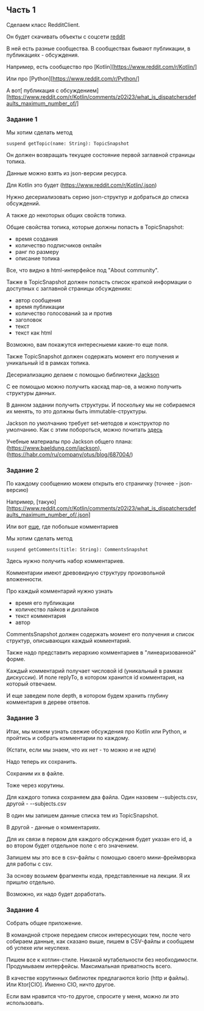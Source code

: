 
## Часть 1
 
Сделаем класс RedditClient.

Он будет скачивать объекты с соцсети [reddit](https://www.reddit.com)

В ней есть разные сообщества. В сообществах бывают публикации,
в публикациях - обсуждения.

Например, есть сообщество про [Kotlin][https://www.reddit.com/r/Kotlin/]

Или про [Python][https://www.reddit.com/r/Python/]

А вот[ публикация с обсуждением][https://www.reddit.com/r/Kotlin/comments/z02i23/what_is_dispatchersdefaults_maximum_number_of/]

### Задание 1

Мы хотим сделать метод 

```
suspend getTopic(name: String): TopicSnapshot
```

Он должен возвращать текущее состояние первой заглавной страницы топика.

Данные можно взять из json-версии ресурса.

Для Kotlin это будет (https://www.reddit.com/r/Kotlin/.json)

Нужно десериализовать серию json-структур и добраться до списка обсуждений.

А также до некоторых общих свойств топика.

Общие свойства топика, которые должны попасть в TopicSnapshot:

- время создания
- количество подписчиков онлайн
- ранг по размеру
- описание топика

Все, что видно в html-интерфейсе под "About community".

Также в TopicSnapshot должен попасть список краткой информации о доступных с заглавной
страницы обсуждениях:

- автор сообщения
- время публикации
- количество голосований за и против
- заголовок
- текст
- текст как html

Возможно, вам покажутся интересныеми какие-то еще поля.

Также TopicSnapshot должен содержать момент его получения и уникальный id в рамках топика.

Десериализацию делаем с помощью библиотеки [Jackson](https://github.com/FasterXML/jackson)

С ее помощью можно получить каскад map-ов, а можно получить структуры данных.

В данном задании получить структуры. И поскольку мы не собираемся их менять, то это должны быть
immutable-структуры.

Jackson по умолчанию требует set-методов и конструктор по умолчанию.
Как с этим побороться, можно почитать [здесь](https://hceris.com/painless-json-with-kotlin-and-jackson/)

Учебные материалы про Jackson общего плана: (https://www.baeldung.com/jackson), (https://habr.com/ru/company/otus/blog/687004/)


### Задание 2

По каждому сообщению можем открыть его страничку (точнее - json-версию)

Например, [такую][https://www.reddit.com/r/Kotlin/comments/z02i23/what_is_dispatchersdefaults_maximum_number_of/.json]

Или вот [еще](https://www.reddit.com/r/Kotlin/comments/z3qwxa/additional_monads_not_defined_in_arrow/.json),
где побольше комментариев


Мы хотим сделать метод

```
suspend getComments(title: String): CommentsSnapshot
```

Здесь нужно получить набор комментариев.

Комментарии имеют древовидную структуру произвольной вложенности.

Про каждый комментарий нужно узнать 

- время его публикации
- количество лайков и дизлайков
- текст комментария
- автор

CommentsSnapshot должен содержать момент его получения и список структур, описывающих каждый комментарий.

Также надо представить иерархию комментариев в "линеаризованной" форме.

 Каждый комментарий получает числовой id (уникальный в рамках дискуссии). И поле replyTo, в котором хранится id
комментария, на который отвечаем.

И еще заведем поле depth, в котором будем хранить глубину комментария в дереве ответов.


### Задание 3

Итак, мы можем узнать свежие обсуждения про Kotlin или Python, и пройтись и собрать комментарии по каждому.

(Кстати, если мы знаем, что их нет - то можно и не идти)

Надо теперь их сохранить.

Сохраним их в файле.

Тоже через корутины.

Для каждого топика сохраняем два файла. Один назовем <topic name>-<timestamp>-subjects.csv, 
другой - <comments>-<timestamp>-subjects.csv

В один мы запишем данные списка тем из TopicSnapshot.

В другой - данные о комментариях.

Для их связи в первом для каждого обсуждения будет указан его id, а во втором будет
отдельное поле с его значением.

Запишем мы это все в csv-файлы с помощью своего мини-фреймворка для работы с csv.

За основу возьмем фрагменты кода, представленные на лекции. Я их пришлю отдельно.

Возможно, их надо будет доработать.


### Задание 4

Собрать общее приложение.

В командной строке передаем список интересующих тем, после чего собираем данные,
как сказано выше, пишем в CSV-файлы и сообщаем об успехе или неуспехе.


Пишем все к котлин-стиле. Никакой мутабельности без необходимости. 
Продумываем интерфейсы. Максимальная приватность всего.

В качестве корутинных библиотек предлагаются korio (http и файлы).
Или Ktor[CIO]. Именно CIO, ничто другое.

Если вам нравится что-то другое, спросите у меня, можно ли это использовать.

